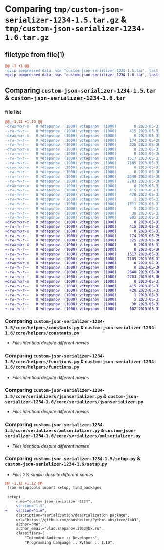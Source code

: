 # Comparing `tmp/custom-json-serializer-1234-1.5.tar.gz` & `tmp/custom-json-serializer-1234-1.6.tar.gz`

## filetype from file(1)

```diff
@@ -1 +1 @@
-gzip compressed data, was "custom-json-serializer-1234-1.5.tar", last modified: Wed May 31 13:37:37 2023, max compression
+gzip compressed data, was "custom-json-serializer-1234-1.6.tar", last modified: Wed May 31 13:46:27 2023, max compression
```

## Comparing `custom-json-serializer-1234-1.5.tar` & `custom-json-serializer-1234-1.6.tar`

### file list

```diff
@@ -1,21 +1,20 @@
-drwxrwxr-x   0 vdtepsnov  (1000) vdtepsnov  (1000)        0 2023-05-31 13:37:37.703445 custom-json-serializer-1234-1.5/
--rw-rw-r--   0 vdtepsnov  (1000) vdtepsnov  (1000)      415 2023-05-31 13:37:37.703445 custom-json-serializer-1234-1.5/PKG-INFO
-drwxrwxr-x   0 vdtepsnov  (1000) vdtepsnov  (1000)        0 2023-05-31 13:37:37.703445 custom-json-serializer-1234-1.5/core/
--rw-rw-r--   0 vdtepsnov  (1000) vdtepsnov  (1000)      174 2023-05-29 14:08:22.000000 custom-json-serializer-1234-1.5/core/__init__.py
--rw-rw-r--   0 vdtepsnov  (1000) vdtepsnov  (1000)      325 2023-05-30 22:15:14.000000 custom-json-serializer-1234-1.5/core/factory.py
-drwxrwxr-x   0 vdtepsnov  (1000) vdtepsnov  (1000)        0 2023-05-31 13:37:37.703445 custom-json-serializer-1234-1.5/core/helpers/
--rw-rw-r--   0 vdtepsnov  (1000) vdtepsnov  (1000)        0 2023-05-30 22:46:44.000000 custom-json-serializer-1234-1.5/core/helpers/__init__.py
--rw-rw-r--   0 vdtepsnov  (1000) vdtepsnov  (1000)     1517 2023-05-31 11:21:37.000000 custom-json-serializer-1234-1.5/core/helpers/constants.py
--rw-rw-r--   0 vdtepsnov  (1000) vdtepsnov  (1000)     7185 2023-05-31 11:19:21.000000 custom-json-serializer-1234-1.5/core/helpers/functions.py
-drwxrwxr-x   0 vdtepsnov  (1000) vdtepsnov  (1000)        0 2023-05-31 13:37:37.703445 custom-json-serializer-1234-1.5/core/serializers/
--rw-rw-r--   0 vdtepsnov  (1000) vdtepsnov  (1000)        0 2023-05-30 22:44:29.000000 custom-json-serializer-1234-1.5/core/serializers/__init__.py
--rw-rw-r--   0 vdtepsnov  (1000) vdtepsnov  (1000)     2640 2023-05-30 22:50:19.000000 custom-json-serializer-1234-1.5/core/serializers/jsonserializer.py
--rw-rw-r--   0 vdtepsnov  (1000) vdtepsnov  (1000)     2783 2023-05-30 22:50:50.000000 custom-json-serializer-1234-1.5/core/serializers/xmlserializer.py
-drwxrwxr-x   0 vdtepsnov  (1000) vdtepsnov  (1000)        0 2023-05-31 13:37:37.703445 custom-json-serializer-1234-1.5/custom_json_serializer_1234.egg-info/
--rw-rw-r--   0 vdtepsnov  (1000) vdtepsnov  (1000)      415 2023-05-31 13:37:37.000000 custom-json-serializer-1234-1.5/custom_json_serializer_1234.egg-info/PKG-INFO
--rw-rw-r--   0 vdtepsnov  (1000) vdtepsnov  (1000)      470 2023-05-31 13:37:37.000000 custom-json-serializer-1234-1.5/custom_json_serializer_1234.egg-info/SOURCES.txt
--rw-rw-r--   0 vdtepsnov  (1000) vdtepsnov  (1000)        1 2023-05-31 13:37:37.000000 custom-json-serializer-1234-1.5/custom_json_serializer_1234.egg-info/dependency_links.txt
--rw-rw-r--   0 vdtepsnov  (1000) vdtepsnov  (1000)     1511 2023-05-31 13:37:37.000000 custom-json-serializer-1234-1.5/custom_json_serializer_1234.egg-info/requires.txt
--rw-rw-r--   0 vdtepsnov  (1000) vdtepsnov  (1000)        5 2023-05-31 13:37:37.000000 custom-json-serializer-1234-1.5/custom_json_serializer_1234.egg-info/top_level.txt
--rw-rw-r--   0 vdtepsnov  (1000) vdtepsnov  (1000)       38 2023-05-31 13:37:37.703445 custom-json-serializer-1234-1.5/setup.cfg
--rw-rw-r--   0 vdtepsnov  (1000) vdtepsnov  (1000)      602 2023-05-31 13:34:19.000000 custom-json-serializer-1234-1.5/setup.py
+drwxrwxr-x   0 vdtepsnov  (1000) vdtepsnov  (1000)        0 2023-05-31 13:46:27.696189 custom-json-serializer-1234-1.6/
+-rw-rw-r--   0 vdtepsnov  (1000) vdtepsnov  (1000)      415 2023-05-31 13:46:27.696189 custom-json-serializer-1234-1.6/PKG-INFO
+drwxrwxr-x   0 vdtepsnov  (1000) vdtepsnov  (1000)        0 2023-05-31 13:46:27.696189 custom-json-serializer-1234-1.6/core/
+-rw-rw-r--   0 vdtepsnov  (1000) vdtepsnov  (1000)      174 2023-05-29 14:08:22.000000 custom-json-serializer-1234-1.6/core/__init__.py
+-rw-rw-r--   0 vdtepsnov  (1000) vdtepsnov  (1000)      325 2023-05-30 22:15:14.000000 custom-json-serializer-1234-1.6/core/factory.py
+drwxrwxr-x   0 vdtepsnov  (1000) vdtepsnov  (1000)        0 2023-05-31 13:46:27.696189 custom-json-serializer-1234-1.6/core/helpers/
+-rw-rw-r--   0 vdtepsnov  (1000) vdtepsnov  (1000)        0 2023-05-30 22:46:44.000000 custom-json-serializer-1234-1.6/core/helpers/__init__.py
+-rw-rw-r--   0 vdtepsnov  (1000) vdtepsnov  (1000)     1517 2023-05-31 11:21:37.000000 custom-json-serializer-1234-1.6/core/helpers/constants.py
+-rw-rw-r--   0 vdtepsnov  (1000) vdtepsnov  (1000)     7185 2023-05-31 11:19:21.000000 custom-json-serializer-1234-1.6/core/helpers/functions.py
+drwxrwxr-x   0 vdtepsnov  (1000) vdtepsnov  (1000)        0 2023-05-31 13:46:27.696189 custom-json-serializer-1234-1.6/core/serializers/
+-rw-rw-r--   0 vdtepsnov  (1000) vdtepsnov  (1000)        0 2023-05-30 22:44:29.000000 custom-json-serializer-1234-1.6/core/serializers/__init__.py
+-rw-rw-r--   0 vdtepsnov  (1000) vdtepsnov  (1000)     2640 2023-05-30 22:50:19.000000 custom-json-serializer-1234-1.6/core/serializers/jsonserializer.py
+-rw-rw-r--   0 vdtepsnov  (1000) vdtepsnov  (1000)     2783 2023-05-30 22:50:50.000000 custom-json-serializer-1234-1.6/core/serializers/xmlserializer.py
+drwxrwxr-x   0 vdtepsnov  (1000) vdtepsnov  (1000)        0 2023-05-31 13:46:27.696189 custom-json-serializer-1234-1.6/custom_json_serializer_1234.egg-info/
+-rw-rw-r--   0 vdtepsnov  (1000) vdtepsnov  (1000)      415 2023-05-31 13:46:27.000000 custom-json-serializer-1234-1.6/custom_json_serializer_1234.egg-info/PKG-INFO
+-rw-rw-r--   0 vdtepsnov  (1000) vdtepsnov  (1000)      420 2023-05-31 13:46:27.000000 custom-json-serializer-1234-1.6/custom_json_serializer_1234.egg-info/SOURCES.txt
+-rw-rw-r--   0 vdtepsnov  (1000) vdtepsnov  (1000)        1 2023-05-31 13:46:27.000000 custom-json-serializer-1234-1.6/custom_json_serializer_1234.egg-info/dependency_links.txt
+-rw-rw-r--   0 vdtepsnov  (1000) vdtepsnov  (1000)        5 2023-05-31 13:46:27.000000 custom-json-serializer-1234-1.6/custom_json_serializer_1234.egg-info/top_level.txt
+-rw-rw-r--   0 vdtepsnov  (1000) vdtepsnov  (1000)       38 2023-05-31 13:46:27.696189 custom-json-serializer-1234-1.6/setup.cfg
+-rw-rw-r--   0 vdtepsnov  (1000) vdtepsnov  (1000)      602 2023-05-31 13:46:20.000000 custom-json-serializer-1234-1.6/setup.py
```

### Comparing `custom-json-serializer-1234-1.5/core/helpers/constants.py` & `custom-json-serializer-1234-1.6/core/helpers/constants.py`

 * *Files identical despite different names*

### Comparing `custom-json-serializer-1234-1.5/core/helpers/functions.py` & `custom-json-serializer-1234-1.6/core/helpers/functions.py`

 * *Files identical despite different names*

### Comparing `custom-json-serializer-1234-1.5/core/serializers/jsonserializer.py` & `custom-json-serializer-1234-1.6/core/serializers/jsonserializer.py`

 * *Files identical despite different names*

### Comparing `custom-json-serializer-1234-1.5/core/serializers/xmlserializer.py` & `custom-json-serializer-1234-1.6/core/serializers/xmlserializer.py`

 * *Files identical despite different names*

### Comparing `custom-json-serializer-1234-1.5/setup.py` & `custom-json-serializer-1234-1.6/setup.py`

 * *Files 2% similar despite different names*

```diff
@@ -1,12 +1,12 @@
 from setuptools import setup, find_packages
 
 setup(
     name="custom-json-serializer-1234",
-    version="1.5",
+    version="1.6",
     description="serialization/deserialization package",
     url="https://github.com/donshester/PythonLabs/tree/lab3",
     author="Me",
     author_email="vlad.stepanov.2003@bk.ru",
     classifiers=[
         "Intended Audience :: Developers",
         "Programming Language :: Python :: 3.10",
```

